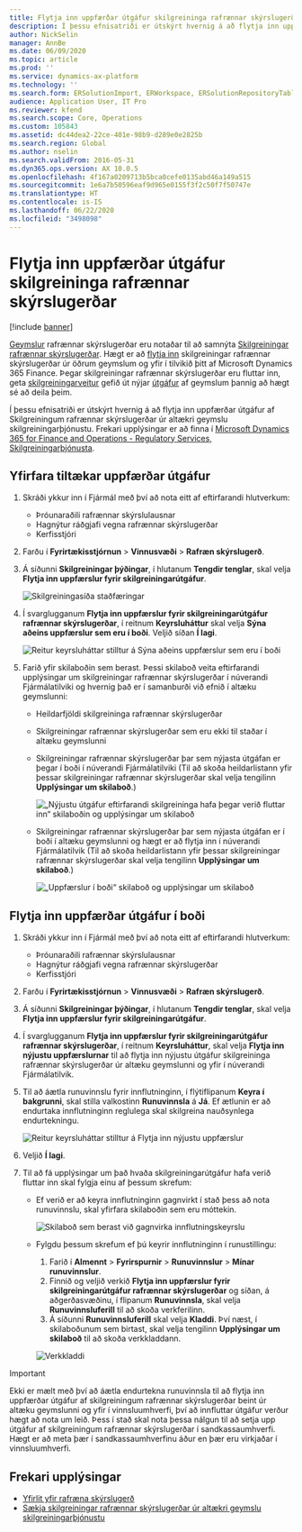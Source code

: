 ```yaml
---
title: Flytja inn uppfærðar útgáfur skilgreininga rafrænnar skýrslugerðar
description: Í þessu efnisatriði er útskýrt hvernig á að flytja inn uppfærðar útgáfur af Skilgreiningum rafrænnar skýrslugerðar úr altækri geymslu skilgreiningarþjónustu.
author: NickSelin
manager: AnnBe
ms.date: 06/09/2020
ms.topic: article
ms.prod: ''
ms.service: dynamics-ax-platform
ms.technology: ''
ms.search.form: ERSolutionImport, ERWorkspace, ERSolutionRepositoryTable
audience: Application User, IT Pro
ms.reviewer: kfend
ms.search.scope: Core, Operations
ms.custom: 105843
ms.assetid: dc44dea2-22ce-401e-98b9-d289e0e2825b
ms.search.region: Global
ms.author: nselin
ms.search.validFrom: 2016-05-31
ms.dyn365.ops.version: AX 10.0.5
ms.openlocfilehash: 4f167a0209713b5bca0cefe0135abd46a149a515
ms.sourcegitcommit: 1e6a7b50596eaf9d965e0155f3f2c50f7f50747e
ms.translationtype: HT
ms.contentlocale: is-IS
ms.lasthandoff: 06/22/2020
ms.locfileid: "3498098"
---
```

# <a name="import-updated-versions-of-er-configurations"></a>Flytja inn uppfærðar útgáfur skilgreininga rafrænnar skýrslugerðar

[!include [banner](../includes/banner.md)]

[Geymslur](general-electronic-reporting.md#Repository) rafrænnar skýrslugerðar eru notaðar til að samnýta [Skilgreiningar rafrænnar skýrslugerðar](general-electronic-reporting.md#Configuration). Hægt er að [flytja inn](download-electronic-reporting-configuration-lcs.md) skilgreiningar rafrænnar skýrslugerðar úr öðrum geymslum og yfir í tilvikið þitt af Microsoft Dynamics 365 Finance. Þegar skilgreiningar rafrænnar skýrslugerðar eru fluttar inn, geta [skilgreiningarveitur](general-electronic-reporting.md#Provider) gefið út nýjar [útgáfur](general-electronic-reporting.md#component-versioning) af geymslum þannig að hægt sé að deila þeim.

Í þessu efnisatriði er útskýrt hvernig á að flytja inn uppfærðar útgáfur af Skilgreiningum rafrænnar skýrslugerðar úr altækri geymslu skilgreiningarþjónustu. Frekari upplýsingar er að finna í [Microsoft Dynamics 365 for Finance and Operations - Regulatory Services, Skilgreiningarþjónusta](https://docs.microsoft.com/business-applications-release-notes/october18/dynamics365-finance-operations/regulatory-service-configuration).

## <a name="review-the-available-updated-versions"></a>Yfirfara tiltækar uppfærðar útgáfur

1. Skráði ykkur inn í Fjármál með því að nota eitt af eftirfarandi hlutverkum:

    - Þróunaraðili rafrænnar skýrslulausnar
    - Hagnýtur ráðgjafi vegna rafrænnar skýrslugerðar
    - Kerfisstjóri

2. Farðu í **Fyrirtækisstjórnun** \> **Vinnusvæði** \> **Rafræn skýrslugerð**.
3. Á síðunni **Skilgreiningar þýðingar**, í hlutanum **Tengdir tenglar**, skal velja **Flytja inn uppfærslur fyrir skilgreiningarútgáfur**.

    ![Skilgreiningasíða staðfæringar](./media/er-download-updated-versions-global-repo1.png)

4. Í svarglugganum **Flytja inn uppfærslur fyrir skilgreiningarútgáfur rafrænnar skýrslugerðar**, í reitnum **Keyrsluháttur** skal velja **Sýna aðeins uppfærslur sem eru í boði**. Veljið síðan **Í lagi**. 

    ![Reitur keyrsluháttar stilltur á Sýna aðeins uppfærslur sem eru í boði](./media/er-download-updated-versions-global-repo2.png)

5. Farið yfir skilaboðin sem berast. Þessi skilaboð veita eftirfarandi upplýsingar um skilgreiningar rafrænnar skýrslugerðar í núverandi Fjármálatilviki og hvernig það er í samanburði við efnið í altæku geymslunni:

    - Heildarfjöldi skilgreininga rafrænnar skýrslugerðar
    - Skilgreiningar rafrænnar skýrslugerðar sem eru ekki til staðar í altæku geymslunni
    - Skilgreiningar rafrænnar skýrslugerðar þar sem nýjasta útgáfan er þegar í boði í núverandi Fjármálatilviki (Til að skoða heildarlistann yfir þessar skilgreiningar rafrænnar skýrslugerðar skal velja tengilinn **Upplýsingar um skilaboð**.)

        ![„Nýjustu útgáfur eftirfarandi skilgreininga hafa þegar verið fluttar inn“ skilaboðin og upplýsingar um skilaboð](./media/er-download-updated-versions-global-repo3.png)

    - Skilgreiningar rafrænnar skýrslugerðar þar sem nýjasta útgáfan er í boði í altæku geymslunni og hægt er að flytja inn í núverandi Fjármálatilvik (Til að skoða heildarlistann yfir þessar skilgreiningar rafrænnar skýrslugerðar skal velja tengilinn **Upplýsingar um skilaboð**.)

        ![„Uppfærslur í boði“ skilaboð og upplýsingar um skilaboð](./media/er-download-updated-versions-global-repo4.png)

## <a name="import-available-updated-versions"></a>Flytja inn uppfærðar útgáfur í boði

1. Skráði ykkur inn í Fjármál með því að nota eitt af eftirfarandi hlutverkum:

    - Þróunaraðili rafrænnar skýrslulausnar
    - Hagnýtur ráðgjafi vegna rafrænnar skýrslugerðar
    - Kerfisstjóri

2. Farðu í **Fyrirtækisstjórnun** \> **Vinnusvæði** \> **Rafræn skýrslugerð**.
3. Á síðunni **Skilgreiningar þýðingar**, í hlutanum **Tengdir tenglar**, skal velja **Flytja inn uppfærslur fyrir skilgreiningarútgáfur**.
4. Í svarglugganum **Flytja inn uppfærslur fyrir skilgreiningarútgáfur rafrænnar skýrslugerðar**, í reitnum **Keyrsluháttur**, skal velja **Flytja inn nýjustu uppfærslurnar** til að flytja inn nýjustu útgáfur skilgreininga rafrænnar skýrslugerðar úr altæku geymslunni og yfir í núverandi Fjármálatilvik.
5. Til að áætla runuvinnslu fyrir innflutninginn, í flýtiflipanum **Keyra í bakgrunni**, skal stilla valkostinn **Runuvinnsla** á **Já**. Ef ætlunin er að endurtaka innflutninginn reglulega skal skilgreina nauðsynlega endurtekningu.

    ![Reitur keyrsluháttar stilltur á Flytja inn nýjustu uppfærslur](./media/er-download-updated-versions-global-repo5.png)

6. Veljið **Í lagi**.
7. Til að fá upplýsingar um það hvaða skilgreiningarútgáfur hafa verið fluttar inn skal fylgja einu af þessum skrefum:

    - Ef verið er að keyra innflutninginn gagnvirkt í stað þess að nota runuvinnslu, skal yfirfara skilaboðin sem eru móttekin.

        ![Skilaboð sem berast við gagnvirka innflutningskeyrslu](./media/er-download-updated-versions-global-repo6.png)

    - Fylgdu þessum skrefum ef þú keyrir innflutninginn í runustillingu:

        1. Farið í **Almennt** \> **Fyrirspurnir** \> **Runuvinnslur** \> **Mínar runuvinnslur**.
        2. Finnið og veljið verkið **Flytja inn uppfærslur fyrir skilgreiningarútgáfur rafrænnar skýrslugerðar** og síðan, á aðgerðasvæðinu, í flipanum **Runuvinnsla**, skal velja **Runuvinnsluferill** til að skoða verkferilinn.
        3. Á síðunni **Runuvinnsluferill** skal velja **Kladdi**. Því næst, í skilaboðunum sem birtast, skal velja tengilinn **Upplýsingar um skilaboð** til að skoða verkkladdann.

        ![Verkkladdi](./media/er-download-updated-versions-global-repo7.png)

> [!IMPORTANT]
> Ekki er mælt með því að áætla endurtekna runuvinnsla til að flytja inn uppfærðar útgáfur af skilgreiningum rafrænnar skýrslugerðar beint úr altæku geymslunni og yfir í vinnsluumhverfi, því að innfluttar útgáfur verður hægt að nota um leið. Þess í stað skal nota þessa nálgun til að setja upp útgáfur af skilgreiningum rafrænnar skýrslugerðar í sandkassaumhverfi. Hægt er að meta þær í sandkassaumhverfinu áður en þær eru virkjaðar í vinnsluumhverfi.

## <a name="additional-resources"></a>Frekari upplýsingar

- [Yfirlit yfir rafræna skýrslugerð](general-electronic-reporting.md)
- [Sækja skilgreiningar rafrænnar skýrslugerðar úr altækri geymslu skilgreiningarþjónustu](er-download-configurations-global-repo.md)
